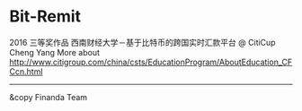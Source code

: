 # Bit-Remit
2016 三等奖作品 西南财经大学－基于比特币的跨国实时汇款平台  @ CitiCup Cheng Yang
More about http://www.citigroup.com/china/csts/EducationProgram/AboutEducation_CFCcn.html

----
&copy Finanda Team 
